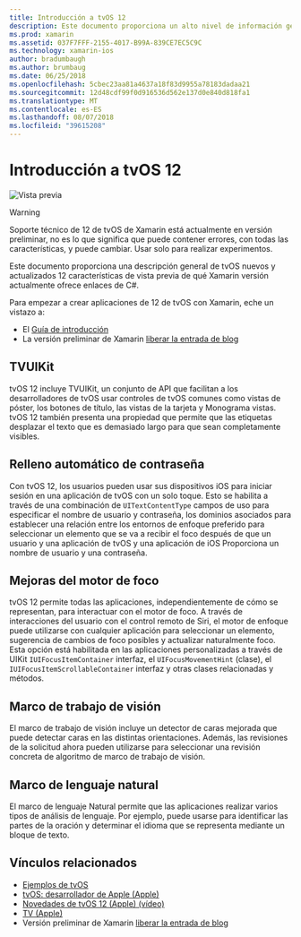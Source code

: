 ```yaml
---
title: Introducción a tvOS 12
description: Este documento proporciona un alto nivel de información general de las características nuevas y actualizadas en tvOS 12 para la versión de vista previa de qué Xamarin actualmente proporciona enlaces de C#.
ms.prod: xamarin
ms.assetid: 037F7FFF-2155-4017-B99A-839CE7EC5C9C
ms.technology: xamarin-ios
author: bradumbaugh
ms.author: brumbaug
ms.date: 06/25/2018
ms.openlocfilehash: 5cbec23aa81a4637a18f83d9955a78183dadaa21
ms.sourcegitcommit: 12d48cdf99f0d916536d562e137d0e840d818fa1
ms.translationtype: MT
ms.contentlocale: es-ES
ms.lasthandoff: 08/07/2018
ms.locfileid: "39615208"
---
```

# <a name="introduction-to-tvos-12"></a>Introducción a tvOS 12

![Vista previa](~/media/shared/preview.png)

> [!WARNING]
> Soporte técnico de 12 de tvOS de Xamarin está actualmente en versión preliminar, no es lo que significa que puede contener errores, con todas las características, y puede cambiar. Usar solo para realizar experimentos.

Este documento proporciona una descripción general de tvOS nuevos y actualizados 12 características de vista previa de qué Xamarin versión actualmente ofrece enlaces de C#.

Para empezar a crear aplicaciones de 12 de tvOS con Xamarin, eche un vistazo a:

- El [Guía de introducción](~/ios/platform/introduction-to-ios12/get-started.md)
- La versión preliminar de Xamarin [liberar la entrada de blog](https://releases.xamarin.com/preview-release-xcode-10-beta-5/)

## <a name="tvuikit"></a>TVUIKit

tvOS 12 incluye TVUIKit, un conjunto de API que facilitan a los desarrolladores de tvOS usar controles de tvOS comunes como vistas de póster, los botones de título, las vistas de la tarjeta y Monograma vistas. tvOS 12 también presenta una propiedad que permite que las etiquetas desplazar el texto que es demasiado largo para que sean completamente visibles.

## <a name="password-autofill"></a>Relleno automático de contraseña

Con tvOS 12, los usuarios pueden usar sus dispositivos iOS para iniciar sesión en una aplicación de tvOS con un solo toque. Esto se habilita a través de una combinación de `UITextContentType` campos de uso para especificar el nombre de usuario y contraseña, los dominios asociados para establecer una relación entre los entornos de enfoque preferido para seleccionar un elemento que se va a recibir el foco después de que un usuario y una aplicación de tvOS y una aplicación de iOS Proporciona un nombre de usuario y una contraseña.

## <a name="focus-engine-enhancements"></a>Mejoras del motor de foco

tvOS 12 permite todas las aplicaciones, independientemente de cómo se representan, para interactuar con el motor de foco. A través de interacciones del usuario con el control remoto de Siri, el motor de enfoque puede utilizarse con cualquier aplicación para seleccionar un elemento, sugerencia de cambios de foco posibles y actualizar naturalmente foco. Esta opción está habilitada en las aplicaciones personalizadas a través de UIKit `IUIFocusItemContainer` interfaz, el `UIFocusMovementHint` (clase), el `IUIFocusItemScrollableContainer` interfaz y otras clases relacionadas y métodos.

## <a name="vision-framework"></a>Marco de trabajo de visión

El marco de trabajo de visión incluye un detector de caras mejorada que puede detectar caras en las distintas orientaciones. Además, las revisiones de la solicitud ahora pueden utilizarse para seleccionar una revisión concreta de algoritmo de marco de trabajo de visión.

## <a name="natural-language-framework"></a>Marco de lenguaje natural

El marco de lenguaje Natural permite que las aplicaciones realizar varios tipos de análisis de lenguaje. Por ejemplo, puede usarse para identificar las partes de la oración y determinar el idioma que se representa mediante un bloque de texto.

## <a name="related-links"></a>Vínculos relacionados

- [Ejemplos de tvOS](https://developer.xamarin.com/samples/tvos/all/)
- [tvOS: desarrollador de Apple (Apple)](https://developer.apple.com/tvos/)
- [Novedades de tvOS 12 (Apple) (vídeo)](https://developer.apple.com/videos/play/wwdc2018/208/)
- [TV (Apple)](https://www.apple.com/tv/)
- Versión preliminar de Xamarin [liberar la entrada de blog](https://releases.xamarin.com/preview-release-xcode-10-beta-5/)
